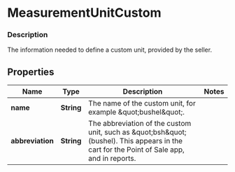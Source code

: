 
# MeasurementUnitCustom

### Description

The information needed to define a custom unit, provided by the seller.

## Properties
Name | Type | Description | Notes
------------ | ------------- | ------------- | -------------
**name** | **String** | The name of the custom unit, for example \&quot;bushel\&quot;. | 
**abbreviation** | **String** | The abbreviation of the custom unit, such as \&quot;bsh\&quot; (bushel). This appears in the cart for the Point of Sale app, and in reports. | 



